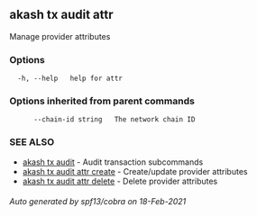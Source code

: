 ## akash tx audit attr

Manage provider attributes

### Options

```
  -h, --help   help for attr
```

### Options inherited from parent commands

```
      --chain-id string   The network chain ID
```

### SEE ALSO

* [akash tx audit](akash_tx_audit.md)	 - Audit transaction subcommands
* [akash tx audit attr create](akash_tx_audit_attr_create.md)	 - Create/update provider attributes
* [akash tx audit attr delete](akash_tx_audit_attr_delete.md)	 - Delete provider attributes

###### Auto generated by spf13/cobra on 18-Feb-2021
